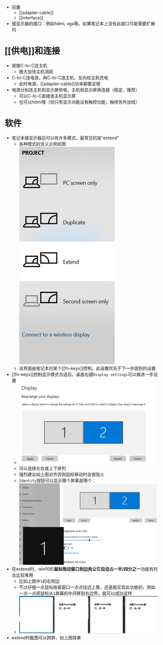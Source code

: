 - 前置
  - [[adapter-cable]]
  - [[interface]]
- 接显示器的接口：例如hdmi, vga等。如果笔记本上没有此接口可能需要扩展坞
# [[供电]]和连接
- 直接C-to-C连主机
  - 极大加快主机消耗
- C-to-C连电源，再C-to-C连主机，反向给主机充电
  - 此时电源，[[adapter-cable]]功率都要足够
- 电源分别连主机和显示屏供电，主机和显示屏再连接（稳定、推荐）
  - 可以C-to-C直接连主机显示屏
  - 也可以hdmi等（但只有显示功能没有触控功能，触控另外加线）
# 软件
- 笔记本接显示器后可以有许多模式，最常见的是"extend"
  - 各种模式的含义示例如图![](display-mode.png)
  - 该界面由笔记本的某个[[fn-keys]]控制。此设置优先于下一步提到的设置
- [[fn-keys]]控制显示模式合适后，桌面右键`Display settings`可以做进一步设置
  - ![](extend-arrangement.png)
  - 可以选择左右或上下排列
  - 强烈建议如上图对齐否则鼠标移动时会很恼火
  - `Identify`按钮可以显示哪个屏幕是哪个：![](identify.png)
- 在extend时，win10的**鼠标拖动窗口到边角让它自动占一半/四分之一**功能有时会比较难用
  - 比如上图中`1`的右侧边
  - 不过仔细一点鼠标拖着窗口一点点往边上靠，还是能实现此功能的，例如一点一点把鼠标从`1`屏幕的中间移到右边界，就可以成功这样
  - ![](long-screenshot.png)
- extend时截图可以跨屏，如上图效果